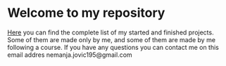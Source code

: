 <h1>Welcome to my repository</h1>
<a href="https://nemanjajovic.github.io">Here</a> you can find the complete list of my started
and finished projects. Some of them are made only by me,
and some of them are made by me following a course.
If you have any questions you can contact me on this email addres
nemanja.jovic195@gmail.com